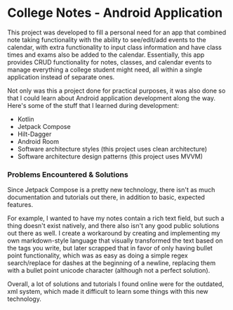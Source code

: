 # College Notes - Android Application

This project was developed to fill a personal need for an app that combined note taking functionality with the ability to see/edit/add events to the calendar, with extra functionality to input class information and have class times and exams also be added to the calendar. Essentially, this app provides CRUD functionality for notes, classes, and calendar events to manage everything a college student might need, all within a single application instead of separate ones.

Not only was this a project done for practical purposes, it was also done so that I could learn about Android application development along the way. Here's some of the stuff that I learned during development:
* Kotlin
* Jetpack Compose
* Hilt-Dagger
* Android Room
* Software architecture styles (this project uses clean architecture)
* Software architecture design patterns (this project uses MVVM)

### Problems Encountered & Solutions
Since Jetpack Compose is a pretty new technology, there isn't as much documentation and tutorials out there, in addition to basic, expected features.

For example, I wanted to have my notes contain a rich text field, but such a thing doesn't exist natively, and there also isn't any good public solutions out there as well. I create a workaround by creating and implementing my own markdown-style language that visually transformed the text based on the tags you write, but later scrapped that in favor of only having bullet point functionality, which was as easy as doing a simple regex search/replace for dashes at the beginning of a newline, replacing them with a bullet point unicode character (although not a perfect solution).

Overall, a lot of solutions and tutorials I found online were for the outdated, xml system, which made it difficult to learn some things with this new technology.
